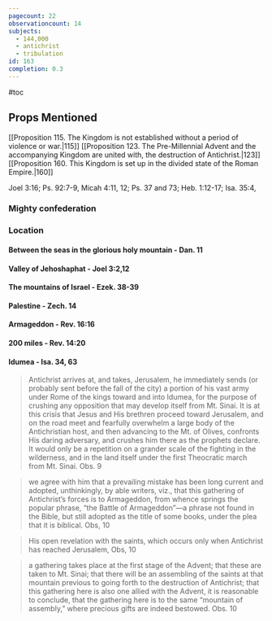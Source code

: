 ```yaml
---
pagecount: 22
observationcount: 14
subjects:
  - 144,000
  - antichrist
  - tribulation
id: 163
completion: 0.3
---
```

#toc

## Props Mentioned
[[Proposition 115. The Kingdom is not established without a period of violence or war.|115]] [[Proposition 123. The Pre-Millennial Advent and the accompanying Kingdom are united with, the destruction of Antichrist.|123]] [[Proposition 160. This Kingdom is set up in the divided state of the Roman Empire.|160]] 

Joel 3:16; Ps. 92:7-9, Micah 4:11, 12; Ps. 37 and 73; Heb. 1:12-17; Isa. 35:4,

### Mighty confederation

### Location
#### Between the seas in the glorious holy mountain - Dan. 11
#### Valley of Jehoshaphat - Joel 3:2,12
#### The mountains of Israel - Ezek. 38-39
#### Palestine - Zech. 14
#### Armageddon - Rev. 16:16
#### 200 miles - Rev. 14:20
#### Idumea - Isa. 34, 63

>Antichrist arrives at, and takes, Jerusalem, he immediately sends (or probably sent before the fall of the city) a portion of his vast army under Rome of the kings toward and into Idumea, for the purpose of crushing any opposition that may develop itself from Mt. Sinai. It is at this crisis that Jesus and His brethren proceed toward Jerusalem, and on the road meet and fearfully overwhelm a large body of the Antichristian host, and then advancing to the Mt. of Olives, confronts His daring adversary, and crushes him there as the prophets declare. It would only be a repetition on a grander scale of the fighting in the wilderness, and in the land itself under the first Theocratic march from Mt. Sinai.
>Obs. 9

>we agree with him that a prevailing mistake has been long current and adopted, unthinkingly, by able writers, viz., that this gathering of Antichrist’s forces is to Armageddon, from whence springs the popular phrase, “the Battle of Armageddon”—a phrase not found in the Bible, but still adopted as the title of some books, under the plea that it is biblical.
>Obs, 10

>His open revelation with the saints, which occurs only when Antichrist has reached Jerusalem,
>Obs, 10

>a gathering takes place at the first stage of the Advent; that these are taken to Mt. Sinai; that there will be an assembling of the saints at that mountain previous to going forth to the destruction of Antichrist; that this gathering here is also one allied with the Advent, it is reasonable to conclude, that the gathering here is to the same “mountain of assembly,” where precious gifts are indeed bestowed.
>Obs. 10


